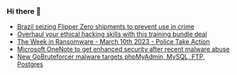 ### Hi there 👋

<!--START_SECTION:feed-->
* [Brazil seizing Flipper Zero shipments to prevent use in crime](https://www.bleepingcomputer.com/news/security/brazil-seizing-flipper-zero-shipments-to-prevent-use-in-crime/)
* [Overhaul your ethical hacking skills with this training bundle deal](https://www.bleepingcomputer.com/news/security/overhaul-your-ethical-hacking-skills-with-this-training-bundle-deal/)
* [The Week in Ransomware - March 10th 2023 - Police Take Action](https://www.bleepingcomputer.com/news/security/the-week-in-ransomware-march-10th-2023-police-take-action/)
* [Microsoft OneNote to get enhanced security after recent malware abuse](https://www.bleepingcomputer.com/news/microsoft/microsoft-onenote-to-get-enhanced-security-after-recent-malware-abuse/)
* [New GoBruteforcer malware targets phpMyAdmin, MySQL, FTP, Postgres](https://www.bleepingcomputer.com/news/security/new-gobruteforcer-malware-targets-phpmyadmin-mysql-ftp-postgres/)
<!--END_SECTION:feed-->

<!--
**frankenk/frankenk** is a ✨ _special_ ✨ repository because its `README.md` (this file) appears on your GitHub profile.

Here are some ideas to get you started:

- 🔭 I’m currently working on ...
- 🌱 I’m currently learning ...
- 👯 I’m looking to collaborate on ...
- 🤔 I’m looking for help with ...
- 💬 Ask me about ...
- 📫 How to reach me: ...
- 😄 Pronouns: ...
- ⚡ Fun fact: ...
-->



